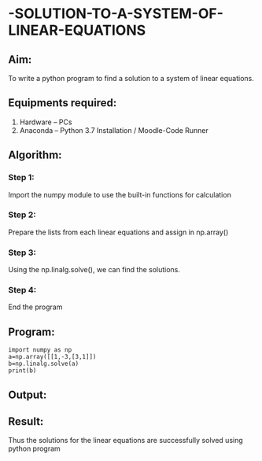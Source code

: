 # -SOLUTION-TO-A-SYSTEM-OF-LINEAR-EQUATIONS
## Aim:
To write a python program to find a solution to a system of linear equations.
## Equipments required:
1. 	Hardware – PCs
2. 	Anaconda – Python 3.7 Installation / Moodle-Code Runner
## Algorithm:
### Step 1: 
Import the numpy module to use the built-in functions for calculation
### Step 2: 
Prepare the lists from each linear equations and assign in np.array()
### Step 3: 
Using the np.linalg.solve(), we can find the solutions.
### Step 4: 
End the program
## Program:

```
import numpy as np
a=np.array([[1,-3,[3,1]])
b=np.linalg.solve(a)
print(b)

```


## Output:
## Result: 
Thus the solutions for the linear equations are successfully solved using python program
